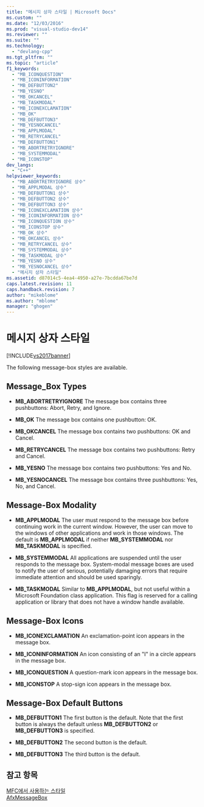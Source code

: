 ```yaml
---
title: "메시지 상자 스타일 | Microsoft Docs"
ms.custom: ""
ms.date: "12/03/2016"
ms.prod: "visual-studio-dev14"
ms.reviewer: ""
ms.suite: ""
ms.technology: 
  - "devlang-cpp"
ms.tgt_pltfrm: ""
ms.topic: "article"
f1_keywords: 
  - "MB_ICONQUESTION"
  - "MB_ICONINFORMATION"
  - "MB_DEFBUTTON2"
  - "MB_YESNO"
  - "MB_OKCANCEL"
  - "MB_TASKMODAL"
  - "MB_ICONEXCLAMATION"
  - "MB_OK"
  - "MB_DEFBUTTON3"
  - "MB_YESNOCANCEL"
  - "MB_APPLMODAL"
  - "MB_RETRYCANCEL"
  - "MB_DEFBUTTON1"
  - "MB_ABORTRETRYIGNORE"
  - "MB_SYSTEMMODAL"
  - "MB_ICONSTOP"
dev_langs: 
  - "C++"
helpviewer_keywords: 
  - "MB_ABORTRETRYIGNORE 상수"
  - "MB_APPLMODAL 상수"
  - "MB_DEFBUTTON1 상수"
  - "MB_DEFBUTTON2 상수"
  - "MB_DEFBUTTON3 상수"
  - "MB_ICONEXCLAMATION 상수"
  - "MB_ICONINFORMATION 상수"
  - "MB_ICONQUESTION 상수"
  - "MB_ICONSTOP 상수"
  - "MB_OK 상수"
  - "MB_OKCANCEL 상수"
  - "MB_RETRYCANCEL 상수"
  - "MB_SYSTEMMODAL 상수"
  - "MB_TASKMODAL 상수"
  - "MB_YESNO 상수"
  - "MB_YESNOCANCEL 상수"
  - "메시지 상자 스타일"
ms.assetid: d87014c5-4ea4-4950-a27e-7bcdda67be7d
caps.latest.revision: 11
caps.handback.revision: 7
author: "mikeblome"
ms.author: "mblome"
manager: "ghogen"
---
```

# 메시지 상자 스타일
[!INCLUDE[vs2017banner](../../assembler/inline/includes/vs2017banner.md)]

The following message\-box styles are available.  
  
## Message\_Box Types  
  
-   **MB\_ABORTRETRYIGNORE** The message box contains three pushbuttons: Abort, Retry, and Ignore.  
  
-   **MB\_OK** The message box contains one pushbutton: OK.  
  
-   **MB\_OKCANCEL** The message box contains two pushbuttons: OK and Cancel.  
  
-   **MB\_RETRYCANCEL** The message box contains two pushbuttons: Retry and Cancel.  
  
-   **MB\_YESNO** The message box contains two pushbuttons: Yes and No.  
  
-   **MB\_YESNOCANCEL** The message box contains three pushbuttons: Yes, No, and Cancel.  
  
## Message\-Box Modality  
  
-   **MB\_APPLMODAL** The user must respond to the message box before continuing work in the current window.  However, the user can move to the windows of other applications and work in those windows.  The default is **MB\_APPLMODAL** if neither **MB\_SYSTEMMODAL** nor **MB\_TASKMODAL** is specified.  
  
-   **MB\_SYSTEMMODAL** All applications are suspended until the user responds to the message box.  System\-modal message boxes are used to notify the user of serious, potentially damaging errors that require immediate attention and should be used sparingly.  
  
-   **MB\_TASKMODAL** Similar to **MB\_APPLMODAL**, but not useful within a Microsoft Foundation class application.  This flag is reserved for a calling application or library that does not have a window handle available.  
  
## Message\-Box Icons  
  
-   **MB\_ICONEXCLAMATION** An exclamation\-point icon appears in the message box.  
  
-   **MB\_ICONINFORMATION** An icon consisting of an "I" in a circle appears in the message box.  
  
-   **MB\_ICONQUESTION** A question\-mark icon appears in the message box.  
  
-   **MB\_ICONSTOP** A stop\-sign icon appears in the message box.  
  
## Message\-Box Default Buttons  
  
-   **MB\_DEFBUTTON1** The first button is the default.  Note that the first button is always the default unless **MB\_DEFBUTTON2** or **MB\_DEFBUTTON3** is specified.  
  
-   **MB\_DEFBUTTON2** The second button is the default.  
  
-   **MB\_DEFBUTTON3** The third button is the default.  
  
## 참고 항목  
 [MFC에서 사용하는 스타일](../../mfc/reference/styles-used-by-mfc.md)   
 [AfxMessageBox](../Topic/AfxMessageBox.md)